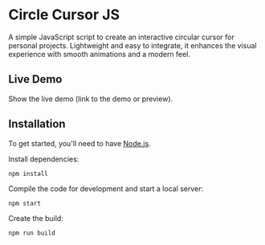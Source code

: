 # Circle Cursor JS
A simple JavaScript script to create an interactive circular cursor for personal projects. Lightweight and easy to integrate, it enhances the visual experience with smooth animations and a modern feel.

## Live Demo
Show the live demo (link to the demo or preview).

## Installation
To get started, you'll need to have [Node.js](https://nodejs.org/en/download/).

Install dependencies:

```
npm install
```

Compile the code for development and start a local server:

```
npm start
```

Create the build:

```git 
npm run build
```
